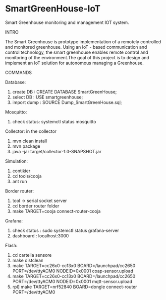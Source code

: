# SmartGreenHouse-IoT
Smart Greenhouse monitoring and management IOT system.

INTRO

The Smart Greenhouse is prototype implementation of a remotely controlled and monitored greenhouse. Using an IoT - based communication and control technology, the smart greenhouse enables remote control and monitoring of the environment.The goal of this project is to design and implement an IoT solution for autonomous managing a Greenhouse. 




COMMANDS

Database:
1) create DB : CREATE DATABASE SmartGreenHouse;
2) select DB :  USE smartgreenhouse;
3) import dump : SOURCE Dump_SmartGreenHouse.sql;

Mosquitto:
1) check status: systemctl status mosquitto 

Collector:
in the collector 
1) mvn clean install
2) mvn package
3) java -jar target/collector-1.0-SNAPSHOT.jar

Simulation:
1) contikier 
2) cd tools/cooja
3) ant run 

Border router:
1) tool -> serial socket server
2) cd border router folder
3) make TARGET=cooja connect-router-cooja

Grafana:
1) check status : sudo systemctl status grafana-server
2) dashboard : localhost:3000

Flash:
1) cd cartella sensore
2) make distclean
3) make TARGET=cc26x0-cc13x0 BOARD=/launchpad/cc2650 PORT=/dev/ttyACM0 NODEID=0x0001 coap-sensor.upload
3) make TARGET=cc26x0-cc13x0 BOARD=/launchpad/cc2650 PORT=/dev/ttyACM0 NODEID=0x0001 mqtt-sensor.upload
4) rpl] make TARGET=nrf52840 BOARD=dongle connect-router PORT=/dev/ttyACM0 





